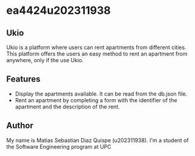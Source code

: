 # ea4424u202311938

## Ukio ##
Ukio is a platform where users can rent apartments from different cities. This platform offers the users an easy method to rent an apartment from anywhere, only if the use Ukio.

## Features ##

- Display the apartments available. It can be read from the db.json file.
- Rent an apartment by completing a form with the identifier of the apartment and the description of the rent.

## Author ##
My name is Matias Sebastian Diaz Quispe (u202311938). I'm a student of the Software Engineering program at UPC
